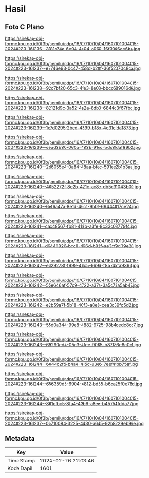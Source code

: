 # Hasil

## Foto C Plano

https://sirekap-obj-formc.kpu.go.id/0f3b/pemilu/pdpr/16/07/10/10/04/1607101004015-20240223-161236--3181c74a-6e04-4e04-a960-16f3006ce6b4.jpg

https://sirekap-obj-formc.kpu.go.id/0f3b/pemilu/pdpr/16/07/10/10/04/1607101004015-20240223-161237--e7746e93-0c47-458d-b20f-36f52070c8ca.jpg

https://sirekap-obj-formc.kpu.go.id/0f3b/pemilu/pdpr/16/07/10/10/04/1607101004015-20240223-161238--92c7bf20-65c3-4fe3-8e08-bbcc689016d6.jpg

https://sirekap-obj-formc.kpu.go.id/0f3b/pemilu/pdpr/16/07/10/10/04/1607101004015-20240223-161238--82121d9c-3a52-4a2a-8db0-6844d3f67fbd.jpg

https://sirekap-obj-formc.kpu.go.id/0f3b/pemilu/pdpr/16/07/10/10/04/1607101004015-20240223-161239--1e7d0295-2bed-4399-b18b-4c31cfda1873.jpg

https://sirekap-obj-formc.kpu.go.id/0f3b/pemilu/pdpr/16/07/10/10/04/1607101004015-20240223-161239--ebad3b80-060a-483b-91cc-bdc8fdaf89b2.jpg

https://sirekap-obj-formc.kpu.go.id/0f3b/pemilu/pdpr/16/07/10/10/04/1607101004015-20240223-161240--2d6055e4-0a84-48aa-bfec-591ee2b1b3aa.jpg

https://sirekap-obj-formc.kpu.go.id/0f3b/pemilu/pdpr/16/07/10/10/04/1607101004015-20240223-161240--4052272f-8e2b-421c-ac8e-db5d31043b00.jpg

https://sirekap-obj-formc.kpu.go.id/0f3b/pemilu/pdpr/16/07/10/10/04/1607101004015-20240223-161240--6ef6a47a-8e1d-46c1-9b01-69444017ce24.jpg

https://sirekap-obj-formc.kpu.go.id/0f3b/pemilu/pdpr/16/07/10/10/04/1607101004015-20240223-161241--cac48567-fb81-418b-a3fe-8c33c03779f4.jpg

https://sirekap-obj-formc.kpu.go.id/0f3b/pemilu/pdpr/16/07/10/10/04/1607101004015-20240223-161241--d9440826-bcc8-496d-b82f-ae3cf9d39e20.jpg

https://sirekap-obj-formc.kpu.go.id/0f3b/pemilu/pdpr/16/07/10/10/04/1607101004015-20240223-161242--ed29278f-f999-46c5-9696-f85745fa9393.jpg

https://sirekap-obj-formc.kpu.go.id/0f3b/pemilu/pdpr/16/07/10/10/04/1607101004015-20240223-161242--55e646af-57c9-4722-a37a-3a5c73a5ab47.jpg

https://sirekap-obj-formc.kpu.go.id/0f3b/pemilu/pdpr/16/07/10/10/04/1607101004015-20240223-161242--e2b59a7f-5b18-40f3-a8e8-cea3c39fc5d2.jpg

https://sirekap-obj-formc.kpu.go.id/0f3b/pemilu/pdpr/16/07/10/10/04/1607101004015-20240223-161243--55d0a344-99e8-4882-9725-98b4cedc8cc7.jpg

https://sirekap-obj-formc.kpu.go.id/0f3b/pemilu/pdpr/16/07/10/10/04/1607101004015-20240223-161243--69290ed4-05c3-4fee-9065-b87186e6c0c1.jpg

https://sirekap-obj-formc.kpu.go.id/0f3b/pemilu/pdpr/16/07/10/10/04/1607101004015-20240223-161244--6044c2f5-b4a4-415c-93e6-7eef4fbb75af.jpg

https://sirekap-obj-formc.kpu.go.id/0f3b/pemilu/pdpr/16/07/10/10/04/1607101004015-20240223-161244--656359d5-6904-4812-bd35-b6ca25f0e78d.jpg

https://sirekap-obj-formc.kpu.go.id/0f3b/pemilu/pdpr/16/07/10/10/04/1607101004015-20240223-161244--861cfbc5-8fa4-43b6-a8ee-b45754fdda77.jpg

https://sirekap-obj-formc.kpu.go.id/0f3b/pemilu/pdpr/16/07/10/10/04/1607101004015-20240223-161237--0b710084-3225-4430-a645-92b8229eb96e.jpg


## Metadata

| Key        | Value               |
| ---------- | ------------------- |
| Time Stamp | 2024-02-26 22:03:46 |
| Kode Dapil | 1601                |



